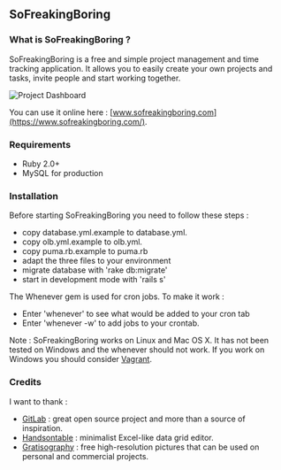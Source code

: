 ## SoFreakingBoring

### What is SoFreakingBoring ?

SoFreakingBoring is a free and simple project management and time tracking application. It allows you to easily create your own projects and tasks, invite people and start working together.

![Project Dashboard](https://cloud.githubusercontent.com/assets/7987747/4908740/147eacae-646d-11e4-9971-9ebe095588fe.png)

You can use it online here : [www.sofreakingboring.com](https://www.sofreakingboring.com/).

### Requirements

* Ruby 2.0+
* MySQL for production

### Installation

Before starting SoFreakingBoring you need to follow these steps :

* copy database.yml.example to database.yml. 
* copy olb.yml.example to olb.yml.
* copy puma.rb.example to puma.rb
* adapt the three files to your environment
* migrate database with 'rake db:migrate'
* start in development mode with 'rails s'

The Whenever gem is used for cron jobs. To make it work :
* Enter 'whenever' to see what would be added to your cron tab
* Enter 'whenever -w' to add jobs to your crontab.


Note : SoFreakingBoring works on Linux and Mac OS X. It has not been tested on Windows and the whenever should not work. If you work on Windows you should consider [Vagrant](https://www.vagrantup.com/).


### Credits

I want to thank :

* [GitLab](https://gitlab.com/) : great open source project and more than a source of inspiration.
* [Handsontable](http://handsontable.com/) : minimalist Excel-like data grid editor.
* [Gratisography](http://gratisography.com/) : free high-resolution pictures that can be used on personal and commercial projects.
